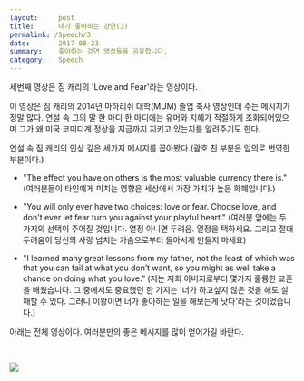 ```yaml
---
layout:     post
title:      내가 좋아하는 강연(3) 
permalink: /Speech/3
date:       2017-08-23
summary:    좋아하는 강연 영상들을 공유합니다.
category: 	Speech
---
```


세번째 영상은 짐 캐리의 'Love and Fear'라는 영상이다.

이 영상은 짐 캐리의 2014년 마하리쉬 대학(MUM) 졸업 축사 영상인데 주는 메시지가 정말 많다.
연설 속 그의 말 한 마디 한 마디에는 유머와 지혜가 적절하게 조화되어있으며 그가 왜 미국 코미디계 정상을 지금까지 지키고 있는지를 알려주기도 한다.

연설 속 짐 캐리의 인상 깊은 세가지 메시지를 꼽아봤다.(괄호 친 부분은 임의로 번역한 부분이다.)

* "The effect you have on others is the most valuable currency there is."
(여러분들이 타인에게 미치는 영향은 세상에서 가장 가치가 높은 화폐입니다.)


* "You will only ever have two choices: love or fear. Choose love, and don't ever let fear turn you against your playful heart."
(여러분 앞에는 두 가지의 선택이 주어질 것입니다. 열정 아니면 두려움. 열정을 택하세요. 그리고 절대 두려움이 당신의 사랑 넘치는 가슴으로부터 돌아서게 만들지 마세요)


* "I learned many great lessons from my father, not the least of which was that you can fail at what you don’t want, so you might as well take a chance on doing what you love.”
(저는 저희 아버지로부터 몇가지 훌륭한 교훈을 배웠습니다. 그 중에서도 중요했던 한 가지는 '너가 하고싶지 않은 것을 해도 실패할 수 있다. 그러니 이왕이면 너가 좋아하는 일을 해보는게 낫다'라는 것이었습니다.)

아래는 전체 영상이다. 여러분만의 좋은 메시지를 많이 얻어가길 바란다.

<br>
 
![](https://www.youtube.com/watch?v=QO9K61NkzuA&t)

